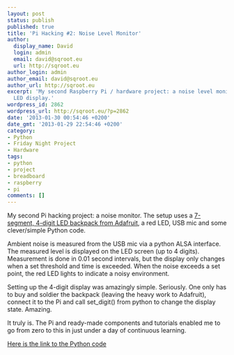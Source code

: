 ```yaml
---
layout: post
status: publish
published: true
title: 'Pi Hacking #2: Noise Level Monitor'
author:
  display_name: David
  login: admin
  email: david@sqroot.eu
  url: http://sqroot.eu
author_login: admin
author_email: david@sqroot.eu
author_url: http://sqroot.eu
excerpt: 'My second Raspberry Pi / hardware project: a noise level monitor with a
  LED display.'
wordpress_id: 2862
wordpress_url: http://sqroot.eu/?p=2862
date: '2013-01-30 00:54:46 +0200'
date_gmt: '2013-01-29 22:54:46 +0200'
category:
- Python
- Friday Night Project
- Hardware
tags:
- python
- project
- breadboard
- raspberry
- pi
comments: []
---
```


My second Pi hacking project: a noise monitor. The setup uses a <a href="http://learn.adafruit.com/adafruit-led-backpack/0-dot-56-seven-segment-backpack">7-segment, 4-digit LED backpack from Adafruit</a>, a red LED, USB mic and some clever/simple Python code.


Ambient noise is measured from the USB mic via a python ALSA interface. The measured level is displayed on the LED screen (up to 4 digits). Measurement is done in 0.01 second intervals, but the display only changes when a set threshold and time is exceeded. When the noise exceeds a set point, the red LED lights to indicate a noisy environment.


Setting up the 4-digit display was amazingly simple. Seriously. One only has to buy and soldier the backpack (leaving the heavy work to Adafruit), connect it to the Pi and call set_digit() from python to change the display state. Amazing.


It truly is. The Pi and ready-made components and tutorials enabled me to go from zero to this in just under a day of continuous learning.


<a href="https://gist.github.com/4647548">Here is the link to the Python code


</a>

